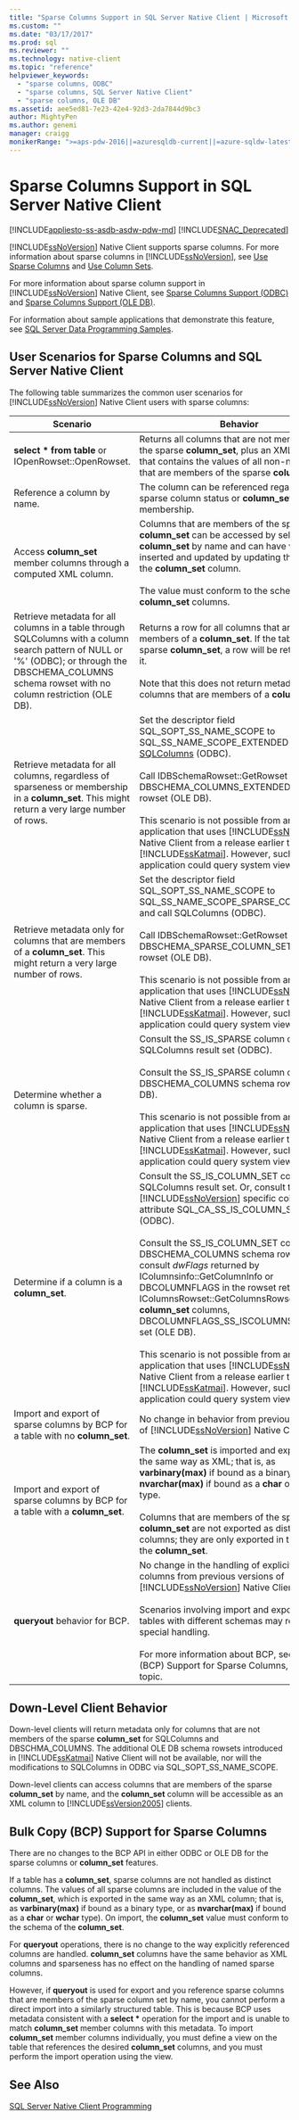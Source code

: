 ```yaml
---
title: "Sparse Columns Support in SQL Server Native Client | Microsoft Docs"
ms.custom: ""
ms.date: "03/17/2017"
ms.prod: sql
ms.reviewer: ""
ms.technology: native-client
ms.topic: "reference"
helpviewer_keywords: 
  - "sparse columns, ODBC"
  - "sparse columns, SQL Server Native Client"
  - "sparse columns, OLE DB"
ms.assetid: aee5ed81-7e23-42e4-92d3-2da7844d9bc3
author: MightyPen
ms.author: genemi
manager: craigg
monikerRange: ">=aps-pdw-2016||=azuresqldb-current||=azure-sqldw-latest||>=sql-server-2016||=sqlallproducts-allversions||>=sql-server-linux-2017||=azuresqldb-mi-current"
---
```

# Sparse Columns Support in SQL Server Native Client
[!INCLUDE[appliesto-ss-asdb-asdw-pdw-md](../../../includes/appliesto-ss-asdb-asdw-pdw-md.md)]
[!INCLUDE[SNAC_Deprecated](../../../includes/snac-deprecated.md)]

  [!INCLUDE[ssNoVersion](../../../includes/ssnoversion-md.md)] Native Client supports sparse columns. For more information about sparse columns in [!INCLUDE[ssNoVersion](../../../includes/ssnoversion-md.md)], see [Use Sparse Columns](../../../relational-databases/tables/use-sparse-columns.md) and [Use Column Sets](../../../relational-databases/tables/use-column-sets.md).  
  
 For more information about sparse column support in [!INCLUDE[ssNoVersion](../../../includes/ssnoversion-md.md)] Native Client, see [Sparse Columns Support &#40;ODBC&#41;](../../../relational-databases/native-client/odbc/sparse-columns-support-odbc.md) and [Sparse Columns Support &#40;OLE DB&#41;](../../../relational-databases/native-client/ole-db/sparse-columns-support-ole-db.md).  
  
 For information about sample applications that demonstrate this feature, see [SQL Server Data Programming Samples](https://msftdpprodsamples.codeplex.com/).  
  
## User Scenarios for Sparse Columns and SQL Server Native Client  
 The following table summarizes the common user scenarios for [!INCLUDE[ssNoVersion](../../../includes/ssnoversion-md.md)] Native Client users with sparse columns:  
  
|Scenario|Behavior|  
|--------------|--------------|  
|**select \* from table** or IOpenRowset::OpenRowset.|Returns all columns that are not members of the sparse **column_set**, plus an XML column that contains the values of all non-null columns that are members of the sparse **column_set**.|  
|Reference a column by name.|The column can be referenced regardless of its sparse column status or **column_set** membership.|  
|Access **column_set** member columns through a computed XML column.|Columns that are members of the sparse **column_set** can be accessed by selecting the **column_set** by name and can have values inserted and updated by updating the XML in the **column_set** column.<br /><br /> The value must conform to the schema for **column_set** columns.|  
|Retrieve metadata for all columns in a table through SQLColumns with a column search pattern of NULL or '%' (ODBC); or through the DBSCHEMA_COLUMNS schema rowset with no column restriction (OLE DB).|Returns a row for all columns that are not members of a **column_set**. If the table has a sparse **column_set**, a row will be returned for it.<br /><br /> Note that this does not return metadata for columns that are members of a **column_set**.|  
|Retrieve metadata for all columns, regardless of sparseness or membership in a **column_set**. This might return a very large number of rows.|Set the descriptor field SQL_SOPT_SS_NAME_SCOPE to SQL_SS_NAME_SCOPE_EXTENDED and call [SQLColumns](../../../relational-databases/native-client-odbc-api/sqlcolumns.md) (ODBC).<br /><br /> Call IDBSchemaRowset::GetRowset for the DBSCHEMA_COLUMNS_EXTENDED schema rowset (OLE DB).<br /><br /> This scenario is not possible from an application that uses [!INCLUDE[ssNoVersion](../../../includes/ssnoversion-md.md)] Native Client from a release earlier than [!INCLUDE[ssKatmai](../../../includes/sskatmai-md.md)]. However, such an application could query system views directly.|  
|Retrieve metadata only for columns that are members of a **column_set**. This might return a very large number of rows.|Set the descriptor field SQL_SOPT_SS_NAME_SCOPE to SQL_SS_NAME_SCOPE_SPARSE_COLUMN_SET and call SQLColumns (ODBC).<br /><br /> Call IDBSchemaRowset::GetRowset for the DBSCHEMA_SPARSE_COLUMN_SET schema rowset (OLE DB).<br /><br /> This scenario is not possible from an application that uses [!INCLUDE[ssNoVersion](../../../includes/ssnoversion-md.md)] Native Client from a release earlier than [!INCLUDE[ssKatmai](../../../includes/sskatmai-md.md)]. However, such an application could query system views.|  
|Determine whether a column is sparse.|Consult the SS_IS_SPARSE column of the SQLColumns result set (ODBC).<br /><br /> Consult the SS_IS_SPARSE column of the DBSCHEMA_COLUMNS schema rowset (OLE DB).<br /><br /> This scenario is not possible from an application that uses [!INCLUDE[ssNoVersion](../../../includes/ssnoversion-md.md)] Native Client from a release earlier than [!INCLUDE[ssKatmai](../../../includes/sskatmai-md.md)]. However, such an application could query system views.|  
|Determine if a column is a **column_set**.|Consult the SS_IS_COLUMN_SET column of the SQLColumns result set. Or, consult the [!INCLUDE[ssNoVersion](../../../includes/ssnoversion-md.md)] specific column attribute SQL_CA_SS_IS_COLUMN_SET (ODBC).<br /><br /> Consult the SS_IS_COLUMN_SET column of the DBSCHEMA_COLUMNS schema rowset. Or, consult *dwFlags* returned by IColumnsinfo::GetColumnInfo or DBCOLUMNFLAGS in the rowset returned by IColumnsRowset::GetColumnsRowset. For **column_set** columns, DBCOLUMNFLAGS_SS_ISCOLUMNSET will be set (OLE DB).<br /><br /> This scenario is not possible from an application that uses [!INCLUDE[ssNoVersion](../../../includes/ssnoversion-md.md)] Native Client from a release earlier than [!INCLUDE[ssKatmai](../../../includes/sskatmai-md.md)]. However, such an application could query system views.|  
|Import and export of sparse columns by BCP for a table with no **column_set**.|No change in behavior from previous versions of [!INCLUDE[ssNoVersion](../../../includes/ssnoversion-md.md)] Native Client.|  
|Import and export of sparse columns by BCP for a table with a **column_set**.|The **column_set** is imported and exported in the same way as XML; that is, as **varbinary(max)** if bound as a binary type, or as **nvarchar(max)** if bound as a **char** or **wchar** type.<br /><br /> Columns that are members of the sparse **column_set** are not exported as distinct columns; they are only exported in the value of the **column_set**.|  
|**queryout** behavior for BCP.|No change in the handling of explicitly named columns from previous versions of [!INCLUDE[ssNoVersion](../../../includes/ssnoversion-md.md)] Native Client.<br /><br /> Scenarios involving import and export between tables with different schemas may require special handling.<br /><br /> For more information about BCP, see Bulk Copy (BCP) Support for Sparse Columns, later in this topic.|  
  
## Down-Level Client Behavior  
 Down-level clients will return metadata only for columns that are not members of the sparse **column_set** for SQLColumns and DBSCHMA_COLUMNS. The additional OLE DB schema rowsets introduced in [!INCLUDE[ssKatmai](../../../includes/sskatmai-md.md)] Native Client will not be available, nor will the modifications to SQLColumns in ODBC via SQL_SOPT_SS_NAME_SCOPE.  
  
 Down-level clients can access columns that are members of the sparse **column_set** by name, and the **column_set** column will be accessible as an XML column to [!INCLUDE[ssVersion2005](../../../includes/ssversion2005-md.md)] clients.  
  
## Bulk Copy (BCP) Support for Sparse Columns  
 There are no changes to the BCP API in either ODBC or OLE DB for the sparse columns or **column_set** features.  
  
 If a table has a **column_set**, sparse columns are not handled as distinct columns. The values of all sparse columns are included in the value of the **column_set**, which is exported in the same way as an XML column; that is, as **varbinary(max)** if bound as a binary type, or as **nvarchar(max)** if bound as a **char** or **wchar** type). On import, the **column_set** value must conform to the schema of the **column_set**.  
  
 For **queryout** operations, there is no change to the way explicitly referenced columns are handled. **column_set** columns have the same behavior as XML columns and sparseness has no effect on the handling of named sparse columns.  
  
 However, if **queryout** is used for export and you reference sparse columns that are members of the sparse column set by name, you cannot perform a direct import into a similarly structured table. This is because BCP uses metadata consistent with a **select &#42;** operation for the import and is unable to match **column_set** member columns with this metadata. To import **column_set** member columns individually, you must define a view on the table that references the desired **column_set** columns, and you must perform the import operation using the view.  
  
## See Also  
 [SQL Server Native Client Programming](../../../relational-databases/native-client/sql-server-native-client-programming.md)  
  
  
